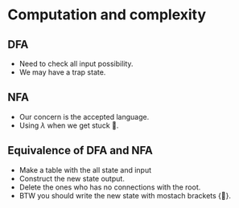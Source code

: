 # Computation and complexity

## DFA

 * Need to check all input possibility. 
 * We may have a trap state.

## NFA 

* Our concern is the accepted language.
* Using $\lambda$ when we get stuck 🤪.

## Equivalence of DFA and NFA

* Make a table with the all state and input
* Construct the new state output.
* Delete the ones who has no connections with the root.
* BTW you should write the new state with mostach brackets {🐸}.